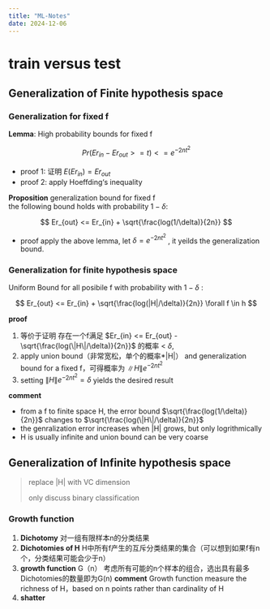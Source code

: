 ```yaml
---
title: "ML-Notes"
date: 2024-12-06
---
```


# train versus test
## Generalization of Finite hypothesis space 
### Generalization for fixed f
**Lemma**: High probability bounds for fixed f  

$$  
Pr(Er_{in}-Er_{out} >= t) <= e^{-2nt^2}  
$$

* proof 1: 证明 $E(Er_{in})=Er_{out}$
* proof 2: apply Hoeffding‘s inequality

**Proposition** generalization bound for fixed f  
the following bound holds with probability $1-\delta$:  

$$  
Er_{out} <= Er_{in} + \sqrt{\frac{log(1/\delta)}{2n}}  
$$  

* proof apply the above lemma, let $\delta = e^{-2nt^2}$ , it yeilds the generalization bound.

### Generalization for finite hypothesis space  
Uniform Bound for all posibile f with probability with $1-\delta$   :  

$$  
Er_{out} <= Er_{in} + \sqrt{\frac{log(|H|/\delta)}{2n}}    \forall f \in h
$$  

**proof**  
1. 等价于证明 存在一个f满足 $Er_{in} <= Er_{out} - \sqrt{\frac{log(\|H\|/\delta)}{2n}}$ 的概率 < $\delta$, 
2. apply union bound（非常宽松，单个的概率*\|H\|） and generalization bound for a fixed f，可得概率为 $\|H\|e^{-2nt^2}$
3. setting $\|H\|e^{-2nt^2} = \delta$ yields the desired result
   
**comment**
*  from a f to finite space H, the error bound $\sqrt{\frac{log(1/\delta)}{2n}}$  changes to $\sqrt{\frac{log(\|H\|/\delta)}{2n}}$
*  the genralization error increases when \|H\| grows, but only logrithmically
*  H is usually infinite and union bound can be very coarse

## Generalization of Infinite hypothesis space  
> replace \|H\| with VC dimension
> 
> only discuss binary classification

### Growth function  
1. **Dichotomy** 对一组有限样本n的分类结果
2. **Dichotomies of H** H中所有f产生的互斥分类结果的集合（可以想到如果f有n个，分类结果可能会少于n）
3. **growth function** G（n） 考虑所有可能的n个样本的组合，选出具有最多Dichotomies的数量即为G(n)
**comment** Growth function measure the richness of H，based on n points rather than cardinality of H
4. **shatter** 


